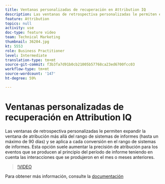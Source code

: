 ```yaml
---
title: Ventanas personalizadas de recuperación en Attribution IQ
description: Las ventanas de retrospectiva personalizadas le permiten expandir la ventana de atribución más allá del rango de sistemas de informes (hasta un máximo de 90 días) y se aplica a cada conversión en el rango de sistemas de informes. Esta opción suele aumentar la precisión de atribución para los eventos que se producen al principio del período de informe teniendo en cuenta las interacciones que se produjeron en el mes o meses anteriores.
feature: Attribution
topics: null
activity: use
doc-type: feature video
team: Technical Marketing
thumbnail: 36204.jpg
kt: 5553
role: Business Practitioner
level: Intermediate
translation-type: tm+mt
source-git-commit: f3b3fa7d91b0cb21005b57768ca23ed6700fcc03
workflow-type: tm+mt
source-wordcount: '147'
ht-degree: 59%

---
```



# Ventanas personalizadas de recuperación en Attribution IQ

Las ventanas de retrospectiva personalizadas le permiten expandir la ventana de atribución más allá del rango de sistemas de informes (hasta un máximo de 90 días) y se aplica a cada conversión en el rango de sistemas de informes. Esta opción suele aumentar la precisión de atribución para los eventos que se producen al principio del período de informe teniendo en cuenta las interacciones que se produjeron en el mes o meses anteriores.

>[!VIDEO](https://video.tv.adobe.com/v/36204/?quality=12&learn=on)

Para obtener más información, consulte la [documentación](https://experienceleague.adobe.com/docs/analytics/analyze/analysis-workspace/attribution/models.html?lang=es-ES#ventanas-retrospectivas)
